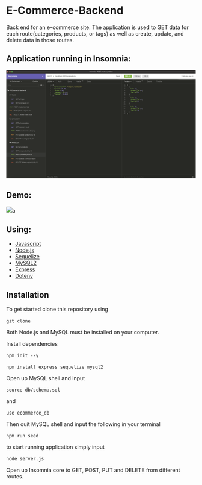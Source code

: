 # E-Commerce-Backend

Back end for an e-commerce site. The application is used to GET data for each route(categories, products, or tags) as well as create, update, and delete data in those routes.

## Application running in Insomnia:

<img src="./images/one.png" width="1000">

## Demo:

<img src="./images/demogif.gif" width="1000">a

## Using:

- [Javascript](https://www.javascript.com/)
- [Node.js](https://nodejs.org/en/)
- [Sequelize](https://www.npmjs.com/package/sequelize)
- [MySQL2](https://www.npmjs.com/package/mysql2)
- [Express](https://www.npmjs.com/package/express)
- [Dotenv](https://www.npmjs.com/package/dotenv)

## Installation

To get started clone this repository using
<br>

```terminal
git clone
```

Both Node.js and MySQL must be installed on your computer.

Install dependencies

```terminal
npm init --y
```

```terminal
npm install express sequelize mysql2
```

Open up MySQL shell and input

```terminal
source db/schema.sql
```

and

```terminal
use ecommerce_db
```

Then quit MySQL shell and input the following in your terminal

```terminal
npm run seed
```

to start running application simply input

```terminal
node server.js
```

Open up Insomnia core to GET, POST, PUT and DELETE from different routes.
